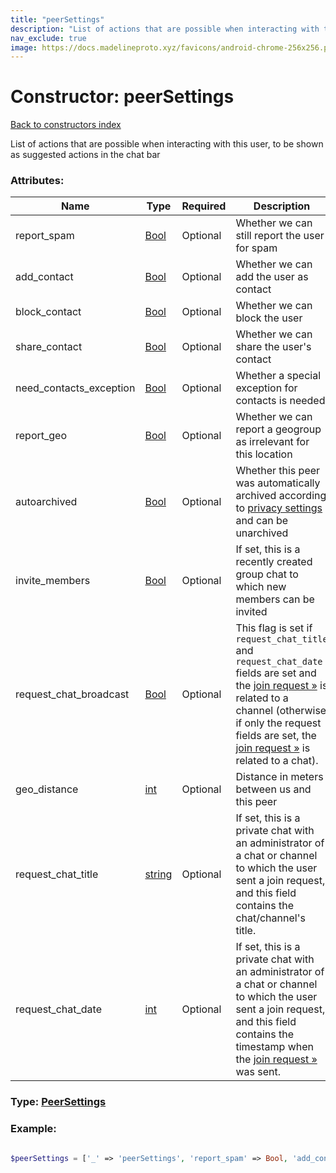 ```yaml
---
title: "peerSettings"
description: "List of actions that are possible when interacting with this user, to be shown as suggested actions in the chat bar"
nav_exclude: true
image: https://docs.madelineproto.xyz/favicons/android-chrome-256x256.png
---
```

# Constructor: peerSettings  
[Back to constructors index](/API_docs/constructors/index.html)



List of actions that are possible when interacting with this user, to be shown as suggested actions in the chat bar

### Attributes:

| Name     |    Type       | Required | Description |
|----------|---------------|----------|-------------|
|report\_spam|[Bool](/API_docs/types/Bool.html) | Optional|Whether we can still report the user for spam|
|add\_contact|[Bool](/API_docs/types/Bool.html) | Optional|Whether we can add the user as contact|
|block\_contact|[Bool](/API_docs/types/Bool.html) | Optional|Whether we can block the user|
|share\_contact|[Bool](/API_docs/types/Bool.html) | Optional|Whether we can share the user's contact|
|need\_contacts\_exception|[Bool](/API_docs/types/Bool.html) | Optional|Whether a special exception for contacts is needed|
|report\_geo|[Bool](/API_docs/types/Bool.html) | Optional|Whether we can report a geogroup as irrelevant for this location|
|autoarchived|[Bool](/API_docs/types/Bool.html) | Optional|Whether this peer was automatically archived according to [privacy settings](../constructors/globalPrivacySettings.html) and can be unarchived|
|invite\_members|[Bool](/API_docs/types/Bool.html) | Optional|If set, this is a recently created group chat to which new members can be invited|
|request\_chat\_broadcast|[Bool](/API_docs/types/Bool.html) | Optional|This flag is set if `request_chat_title` and `request_chat_date` fields are set and the [join request »](https://core.telegram.org/api/invites#join-requests) is related to a channel (otherwise if only the request fields are set, the [join request »](https://core.telegram.org/api/invites#join-requests) is related to a chat).|
|geo\_distance|[int](/API_docs/types/int.html) | Optional|Distance in meters between us and this peer|
|request\_chat\_title|[string](/API_docs/types/string.html) | Optional|If set, this is a private chat with an administrator of a chat or channel to which the user sent a join request, and this field contains the chat/channel's title.|
|request\_chat\_date|[int](/API_docs/types/int.html) | Optional|If set, this is a private chat with an administrator of a chat or channel to which the user sent a join request, and this field contains the timestamp when the [join request »](https://core.telegram.org/api/invites#join-requests) was sent.|



### Type: [PeerSettings](/API_docs/types/PeerSettings.html)


### Example:

```php

$peerSettings = ['_' => 'peerSettings', 'report_spam' => Bool, 'add_contact' => Bool, 'block_contact' => Bool, 'share_contact' => Bool, 'need_contacts_exception' => Bool, 'report_geo' => Bool, 'autoarchived' => Bool, 'invite_members' => Bool, 'request_chat_broadcast' => Bool, 'geo_distance' => int, 'request_chat_title' => 'string', 'request_chat_date' => int];
```  
